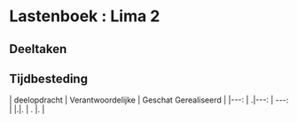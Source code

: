 # Lastenboek : Lima 2


## Deeltaken




## Tijdbesteding

|          deelopdracht              | Verantwoordelijke | Geschat  Gerealiseerd |
|---:                                | .|---:    |  ---:         |
|.|. | . |. |
